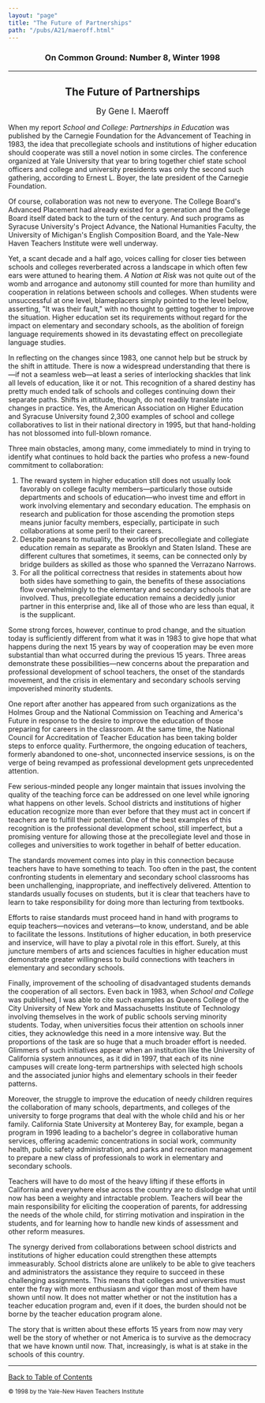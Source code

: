 ```yaml
---
layout: "page"
title: "The Future of Partnerships"
path: "/pubs/A21/maeroff.html"
---
```

<main>
<h3 align="CENTER">On Common Ground: Number 8, Winter 1998</h3>
<hr/>
<h2 align="CENTER">The Future of Partnerships</h2>
<p align="CENTER"><big>By Gene I. Maeroff</big></p>
<p>When my report <i>School and</i> <i>College:  Partnerships in</i> <i>Education</i> was published by the Carnegie Foundation for the Advancement of Teaching in 1983, the idea that precollegiate schools and institutions of higher education should cooperate was still a novel notion in some circles.  The conference organized at Yale University that year to bring together chief state school officers and college and university presidents was only the second such gathering, according to Ernest L. Boyer, the late president of the Carnegie Foundation.</p>
<p>Of course, collaboration was not new to everyone.  The College Board's Advanced Placement had already existed for a generation and the College Board itself dated back to the turn of the century.  And such programs as Syracuse University's Project Advance, the National Humanities Faculty, the University of Michigan's English Composition Board, and the Yale-New Haven Teachers Institute were well underway.</p>
<p>Yet, a scant decade and a half ago, voices calling for closer ties between schools and colleges reverberated across a landscape in which often few ears were attuned to hearing them.  <i>A Nation at Risk</i> was not quite out of the womb and arrogance and autonomy still counted for more than humility and cooperation in relations between schools and colleges.  When students were unsuccessful at one level, blameplacers simply pointed to the level below, asserting, "It was their fault," with no thought to getting together to improve the situation.  Higher education set its requirements without regard for the impact on elementary and secondary schools, as the abolition of foreign language requirements showed in its devastating effect on precollegiate language studies.</p>
<p>In reflecting on the changes since 1983, one cannot help but be struck by the shift in attitude.  There is now a widespread  understanding that there is—if not a seamless web—at least a series of interlocking shackles that link all levels of education, like it or not.  This recognition of a shared destiny has pretty much ended talk of schools and colleges continuing down their separate paths.  Shifts in attitude, though, do not readily translate into changes in practice.  Yes, the American Association on Higher Education and Syracuse University found 2,300 examples of school and college collaboratives to list in their national directory in 1995, but that hand-holding has not blossomed into full-blown romance.</p>
<p>Three main obstacles, among many, come immediately to mind in trying to identify what continues to hold back the parties who profess a new-found commitment to collaboration:</p>
<ol>
<li>The reward system in higher education still does not usually look favorably on college faculty members—particularly those outside departments and schools of education—who invest time and effort in work involving elementary and secondary education.  The emphasis on research and publication for those ascending the promotion steps means junior faculty members, especially, participate in such collaborations at some peril to their careers.</li>
<li>Despite paeans to mutuality, the worlds of precollegiate and collegiate education remain as separate as Brooklyn and Staten Island.  These are different cultures that sometimes, it seems, can be connected only by bridge builders as skilled as those who spanned the Verrazano Narrows.</li>
<li>For all the political correctness that resides in statements about how both sides have something to gain, the benefits of these associations flow overwhelmingly to the elementary and secondary schools that are involved.  Thus, precollegiate education remains a decidedly junior partner in this enterprise and, like all of those who are less than equal, it is the supplicant.</li>
</ol>
<p>Some strong forces, however, continue to prod change, and the situation today is sufficiently different from what it was in 1983 to give hope that what happens during the next 15 years by way of cooperation may be even more substantial than what occurred during the previous 15 years.  Three areas demonstrate these possibilities—new concerns about the preparation and professional development of school teachers, the onset of the standards movement, and the crisis in elementary and secondary schools serving impoverished minority students.</p>
<p>One report after another has appeared from such organizations as the Holmes Group and the National Commission on Teaching and America's Future in response to the desire to improve the education of those preparing for careers in the classroom.  At the same time, the National Council for Accreditation of Teacher Education has been taking bolder steps to enforce quality.  Furthermore, the ongoing education of teachers, formerly abandoned to one-shot, unconnected inservice sessions, is on the verge of being revamped as professional development gets unprecedented attention.</p>
<p>Few serious-minded people any longer maintain that issues involving the quality of the teaching force can be addressed on one level while ignoring what happens on other levels.  School districts and institutions of higher education recognize more than ever before that they must act in concert if teachers are to fulfill their potential.  One of the best examples of this recognition is the professional development school, still imperfect, but a promising venture for allowing those at the precollegiate level and those in colleges and universities to work together in behalf of better education.</p>
<p>The standards movement comes into play in this connection because teachers have to have something to teach.  Too often in the past, the content confronting students in elementary and secondary school classrooms has been unchallenging, inappropriate, and ineffectively delivered.  Attention to standards usually focuses on students, but it is clear that teachers have to learn to take responsibility for doing more than lecturing from textbooks.</p>
<p>Efforts to raise standards must proceed hand in hand with programs to equip teachers—novices and veterans—to know, understand, and be able to facilitate the lessons.  Institutions of higher education, in both preservice and inservice, will have to play a pivotal role in this effort.  Surely, at this juncture members of arts and sciences faculties in higher education must demonstrate greater willingness to build connections with teachers in elementary and secondary schools.</p>
<p>Finally, improvement of the schooling of disadvantaged students demands the cooperation of all sectors.  Even back in 1983, when <i>School and College</i> was published, I was able to cite such examples as Queens College of the City University of New York and Massachusetts Institute of Technology involving themselves in the work of public schools serving minority students.  Today, when universities focus their attention on schools inner cities, they acknowledge this need in a more intensive way.  But the proportions of the task are so huge that a much broader effort is needed.  Glimmers of such initiatives appear when an institution like the University of California system announces, as it did in 1997, that each of its nine campuses will create long-term partnerships with selected high schools and the associated junior highs and elementary schools in their feeder patterns.</p>
<p>Moreover, the struggle to improve the education of needy children requires the collaboration of many schools, departments, and colleges of the university to forge programs that deal with the whole child and his or her family.  California State University at Monterey Bay, for example, began a program in 1996 leading to a bachelor's degree in collaborative human services, offering academic concentrations in social work, community health, public safety administration, and parks and recreation management to prepare a new class of professionals to work in elementary and secondary schools.</p>
<p>Teachers will have to do most of the heavy lifting if these efforts in California and everywhere else across the country are to dislodge what until now has been a weighty and intractable problem.  Teachers will bear the main responsibility for eliciting the cooperation of parents, for addressing the needs of the whole child, for stirring motivation and inspiration in the students, and for learning how to handle new kinds of assessment and other reform measures.</p>
<p>The synergy derived from collaborations between school districts and institutions of higher education could strengthen these attempts immeasurably.  School districts alone are unlikely to be able to give teachers and administrators the assistance they require to succeed in these challenging assignments.  This means that colleges and universities must enter the fray with more enthusiasm and vigor than most of them have shown until now.  It does not matter whether or not the institution has a teacher education program and, even if it does, the burden should not be borne by the teacher education program alone.</p>
<p>The story that is written about these efforts 15 years from now may very well be the story of whether or not America is to survive as the democracy that we have known until now.  That, increasingly, is what is at stake in the schools of this country.</p>
<hr/>
<p><a href=".\">Back to Table of Contents</a></p>
<p><small>© 1998 by the Yale-New Haven Teachers Institute</small></p>
</main>